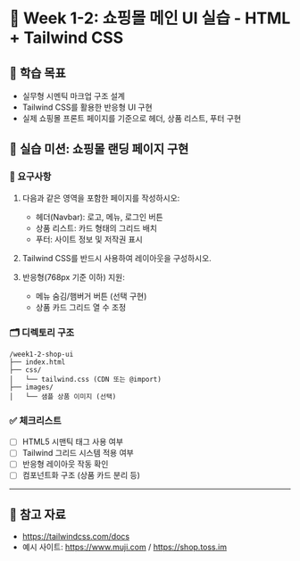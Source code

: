 
# 🧪 Week 1-2: 쇼핑몰 메인 UI 실습 - HTML + Tailwind CSS

## 🎯 학습 목표
- 실무형 시멘틱 마크업 구조 설계
- Tailwind CSS를 활용한 반응형 UI 구현
- 실제 쇼핑몰 프론트 페이지를 기준으로 헤더, 상품 리스트, 푸터 구현

## 🧱 실습 미션: 쇼핑몰 랜딩 페이지 구현
### 📌 요구사항
1. 다음과 같은 영역을 포함한 페이지를 작성하시오:
   - 헤더(Navbar): 로고, 메뉴, 로그인 버튼
   - 상품 리스트: 카드 형태의 그리드 배치
   - 푸터: 사이트 정보 및 저작권 표시

2. Tailwind CSS를 반드시 사용하여 레이아웃을 구성하시오.

3. 반응형(768px 기준 이하) 지원:
   - 메뉴 숨김/햄버거 버튼 (선택 구현)
   - 상품 카드 그리드 열 수 조정

### 🗂 디렉토리 구조
```
/week1-2-shop-ui
├── index.html
├── css/
│   └── tailwind.css (CDN 또는 @import)
├── images/
│   └── 샘플 상품 이미지 (선택)
```

### ✅ 체크리스트
- [ ] HTML5 시맨틱 태그 사용 여부
- [ ] Tailwind 그리드 시스템 적용 여부
- [ ] 반응형 레이아웃 작동 확인
- [ ] 컴포넌트화 구조 (상품 카드 분리 등)

---

## 🔎 참고 자료
- https://tailwindcss.com/docs
- 예시 사이트: https://www.muji.com / https://shop.toss.im
